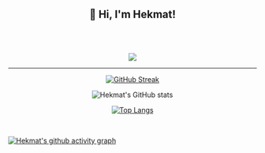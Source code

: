 <div align="center">

</div>
<div align="center">
<h2>👋 Hi, I'm Hekmat!</h2>
<br>
<br>
  
![](https://komarev.com/ghpvc/?username=hekmatnajafi&color=blueviolet)
  
</div>
<hr>
<div align="center">

[![GitHub Streak](https://github-readme-streak-stats.herokuapp.com?user=hekmatnajafi&theme=dark)](https://git.io/streak-stats)

![Hekmat's GitHub stats](https://github-readme-stats.vercel.app/api?username=hekmatnajafi&show_icons=true&theme=radical)

</div>
<div align="center">

[![Top Langs](https://github-readme-stats.vercel.app/api/top-langs/?username=hekmatnajafi&layout=compact&theme=radical)](https://github.com/hekmatnajafi/github-readme-stats)

</div>
<br>

[![Hekmat's github activity graph](https://github-readme-activity-graph.vercel.app/graph?username=hekmatnajafi&theme=tokyo-night)](https://github.com/hekmatnajafi/github-readme-activity-graph)

<div align="center">



</div>
